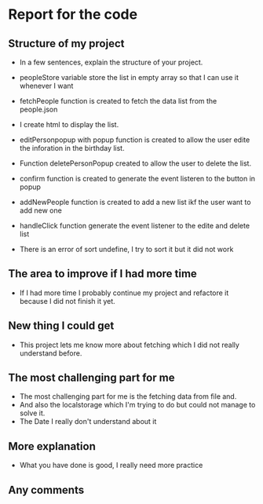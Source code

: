 
# Report for the code


## Structure of my project
  - In a few sentences, explain the structure of your project.
  - peopleStore variable store the list in empty array so that I can use it whenever I want
  - fetchPeople function is created to fetch the data list from the people.json
  - I create html to display the list.
  - editPersonpopup with popup function is created to allow the user edite the inforation in the birthday list.
  - Function deletePersonPopup created to allow the user to delete the list.
  - confirm function is created to generate the event listeren to the button in popup 

  - addNewPeople function is created to add a new list ikf the user want to add new one
  - handleClick function generate the event listener to the edite and delete list
  - There is an error of sort undefine, I try to sort it but it did not work




## The area to improve if I had more time
  - If I had more time I probably continue my project and refactore it because I did not finish it yet.


## New thing I could get
- This project lets me know more about fetching which I did not really understand before.


## The most challenging part for me
- The most challenging part for me is the fetching data from file and.
- And also the localstorage which I'm trying to do but could not manage to solve it.
- The Date I really don't understand about it

## More explanation
- What you have done is good, I really need more practice


## Any comments


